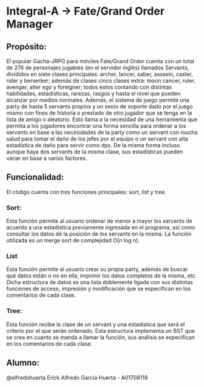 # Integral-A -> Fate/Grand Order Manager
## Propósito: 
El popular Gacha-JRPG para móviles Fate/Grand Order cuenta con un total de 276 de personajes jugables (en el servidor inglés) llamados Servants, divididos en siete clases principales: archer, lancer, saber, assasin, caster, rider y berserker; además de clases cinco clases extra: moon cancer, ruler, avenger, alter ego y foreigner; todos estos contando con distintas habilidades, estadísticas, rarezas, rasgos y hasta el nivel que pueden alcanzar por medios normales. Además, el sistema de juego permite una party de hasta 5 servants propios y un sexto  de soporte dado por el juego mismo con fines de historia o prestado de otro jugador que se tenga en la lista de amigo o aleatorio.
Esto llama a la necesidad de una herramienta que permita a los jugadores encontrar una forma sencilla para ordenar a los servants en base a las necesidades de la party como un servant con mucha salud para tomar el daño de los jefes por el equipo o un servant con alta estadística de daño para servir como dps. De  la misma forma incluso aunque haya dos servants de la misma clase, sus estadísticas pueden variar en base a varios factores.
## Funcionalidad:
El código cuenta con tres funciones principales: sort, list y tree.
### Sort:
Esta función permite al usuario ordenar de menor a mayor los servants de acuerdo a una estadística previamente ingresada en el programa, así como consultar los datos de la posición de los servants en la misma. La función utilizada es un merge sort de complejidad O(n log n).
### List
Esta función permite al usuario crear su propia party, además de buscar qué datos están o no en ella, imprimir los datos completos de la misma, etc. Dicha estructura de datos es una lista doblemente ligada con sus distintas funciones de acceso, impresión y modificación que se especifican en los comentarios de cada clase.
### Tree:
Esta función recibe la clase de un servant y una estadística que será el criterio por el que serán ordenado. Esta estructura implementa un BST que se crea en cuanto se manda a llamar la función, sus análisis se especifican en los comentarios de cada clase.
## Alumno:
@alfredohuerta Erick Alfredo García Huerta - A01708119
